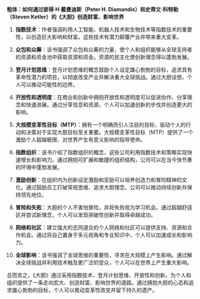 **粗体：如何通过彼得·H·戴曼迪斯（Peter H. Diamandis）和史蒂文·科特勒（Steven Kotler）的《大胆》创造财富、影响世界**

1. **指数技术**：作者强调利用人工智能、机器人技术和生物技术等指数技术的重要性，以创造巨大影响和财富。这些技术有潜力颠覆产业并带来重大变革。

2. **众包和众筹**：该书强调了众包和众筹的力量，使个人和组织能够从全球支持者的资源和资金池中获取资源和资金。资源的民主化使创新理念得以蓬勃发展。

3. **登月计划思维**：登月计划思维的概念鼓励个人设定雄心勃勃的目标，追求具有革命性潜力的项目，以彻底改变产业并解决重大全球挑战。通过大胆设想，个人可以推动可能性的边界。

4. **开放性和透明度**：在商业和创新中拥抱开放性和透明度可以促进协作、分享理念和快速进展。通过分享信息和资源，个人可以加速创新的步伐并创造更大的影响。

5. **大规模变革性目标（MTP）**：拥有一个明确而引人注目的目标，驱动个人的行动和决策对于实现大胆目标至关重要。大规模变革性目标（MTP）提供了一个激励个人超越极限、对世界产生有意义影响的指导使命。

6. **指数组织**：该书介绍了指数组织的概念，这些公司利用指数技术和策略实现快速增长和影响力。通过拥抱可扩展和敏捷的组织结构，公司可以在当今快节奏的环境中蓬勃发展。

7. **激励创新**：在组织内为创新设定激励和奖励可以培养创造力和冒险精神的文化。通过鼓励员工打破常规思维、追求大胆理念，公司可以推动持续创新并保持领先地位。

8. **冒险和失败**：大胆的个人不害怕冒险，并将失败视为学习机会。通过超越舒适区并尝试新理念，个人可以发现突破性创新并取得卓越成功。

9. **网络和社区**：建立强大的志同道合的个人网络和社区可以提供支持、资源和合作机会。通过将自己置身于多元视角和专业知识中，个人可以加速成长和影响力。

10. **全球影响**：该书强调了全球思维的重要性，寻求在大规模上产生影响。通过解决全球挑战并利用技术触及更广泛的受众，个人可以在世界上产生重大影响。

总而言之，《大胆》通过采用指数技术、登月计划思维、开放性和创新，为个人和组织提供了一条走向宏大、创造财富、影响世界的道路。通过拥抱大胆的心态和追求雄心勃勃的目标，个人可以推动变革性改变并留下持久的遗产。